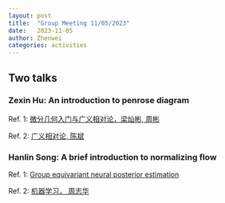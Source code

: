 ```yaml
---
layout: post
title:  "Group Meeting 11/05/2023"
date:   2023-11-05
author: Zhenwei
categories: activities
---
```


## Two talks


### Zexin Hu: An introduction to penrose diagram

Ref. 1: [微分几何入门与广义相对论，梁灿彬, 周彬](https://book.douban.com/subject/1725267/)

Ref. 2: [广义相对论, 陈斌](https://book.douban.com/subject/30405734/)

### Hanlin Song: A brief introduction to normalizing flow

Ref. 1: [Group equivariant neural posterior estimation](https://arxiv.org/abs/2111.13139)

Ref. 2: [机器学习， 周志华](https://book.douban.com/subject/26708119/)
